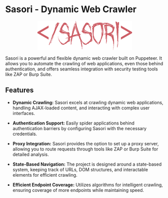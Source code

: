 # Sasori - Dynamic Web Crawler

<p align="center">
  <img src="./resources/logo.png" alt="Sasori Logo" width="300" />
</p>

Sasori is a powerful and flexible dynamic web crawler built on Puppeteer. It allows you to automate the crawling of web applications, even those behind authentication, and offers seamless integration with security testing tools like ZAP or Burp Suite.

## Features

- **Dynamic Crawling:** Sasori excels at crawling dynamic web applications, handling AJAX-loaded content, and interacting with complex user interfaces.

- **Authentication Support:** Easily spider applications behind authentication barriers by configuring Sasori with the necessary credentials.

- **Proxy Integration:** Sasori provides the option to set up a proxy server, allowing you to route requests through tools like ZAP or Burp Suite for detailed analysis.

- **State-Based Navigation:** The project is designed around a state-based system, keeping track of URLs, DOM structures, and interactable elements for efficient crawling.

- **Efficient Endpoint Coverage:** Utilizes algorithms for intelligent crawling, ensuring coverage of more endpoints while maintaining speed.
